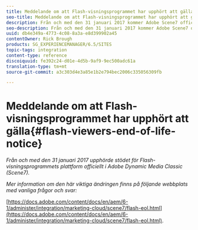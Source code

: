 ```yaml
---
title: Meddelande om att Flash-visningsprogrammet har upphört att gälla
seo-title: Meddelande om att Flash-visningsprogrammet har upphört att gälla
description: Från och med den 31 januari 2017 kommer Adobe Scene7 officiellt att ha stöd för Flash-visningsprogrammets plattform.
seo-description: Från och med den 31 januari 2017 kommer Adobe Scene7 officiellt att ha stöd för Flash-visningsprogrammets plattform.
uuid: db4e349a-4773-4c08-8a3a-e8d399902a45
contentOwner: Rick Brough
products: SG_EXPERIENCEMANAGER/6.5/SITES
topic-tags: integration
content-type: reference
discoiquuid: fe392c24-d01e-4d5b-9af9-9ec500adc61a
translation-type: tm+mt
source-git-commit: a3c303d4e3a85e1b2e794bec2006c335056309fb

---
```



# Meddelande om att Flash-visningsprogrammet har upphört att gälla{#flash-viewers-end-of-life-notice}

*Från och med den 31 januari 2017 upphörde stödet för Flash-visningsprogrammets plattform officiellt i Adobe Dynamic Media Classic (Scene7).*

*Mer information om den här viktiga ändringen finns på följande webbplats med vanliga frågor och svar:*

[https://docs.adobe.com/content/docs/en/aem/6-1/administer/integration/marketing-cloud/scene7/flash-eol.html](https://docs.adobe.com/content/docs/en/aem/6-1/administer/integration/marketing-cloud/scene7/flash-eol.html).
